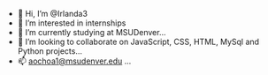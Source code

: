 - 👋 Hi, I’m @Irlanda3
- 👀 I’m interested in internships
- 🌱 I’m currently studying at MSUDenver...
- 💞️ I’m looking to collaborate on JavaScript, CSS, HTML, MySql and Python projects...
- 📫 aochoa1@msudenver.edu ...

<!---
Irlanda3/Irlanda3 is a ✨ special ✨ repository because its `README.md` (this file) appears on your GitHub profile.
You can click the Preview link to take a look at your changes.
--->
